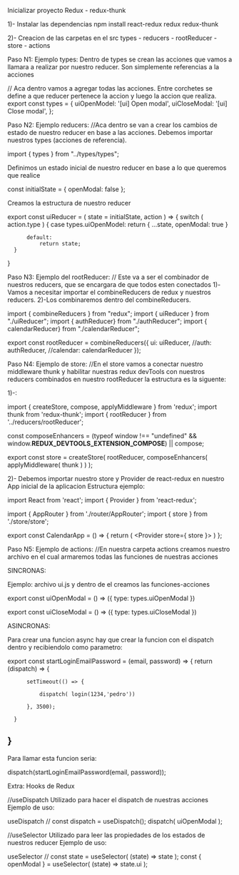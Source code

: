 Inicializar proyecto Redux - redux-thunk

1)- Instalar las dependencias
  npm install react-redux redux redux-thunk

2)- Creacion de las carpetas en el src
  types - reducers - rootReducer - store - actions  

Paso N1:
Ejemplo types:
  Dentro de types se crean las acciones que vamos a llamara a realizar por nuestro reducer.
  Son simplemente referencias a la acciones 

// Aca dentro vamos a agregar todas las acciones.
  Entre corchetes se define a que reducer pertenece la accion y luego la accion que realiza.
  export const types = {
      uiOpenModel: '[ui] Open modal',
      uiCloseModal: '[ui] Close modal',
  };

Paso N2:
Ejemplo reducers:
//Aca dentro se van a crear los cambios de estado de nuestro reducer en base a las acciones.
  Debemos importar nuestros types (acciones de referencia).

  import { types } from "../types/types";

Definimos un estado inicial de nuestro reducer en base a lo que queremos que realice

  const initialState = {
      openModal: false
  };

Creamos la estructura de nuestro reducer

  export const uiReducer = ( state = initialState, action ) => {
      switch ( action.type ) {
          case types.uiOpenModel:
              return {
                  ...state,
                  openModal: true
              }

          default:
              return state;
      }
  }

Paso N3:
Ejemplo del rootReducer:
// Este va a ser el combinador de nuestros reducers, que se encargara de que todos esten conectados
1)-Vamos a necesitar importar el combineReducers de redux y nuestros reducers.
2)-Los combinaremos dentro del combineReducers.

  import { combineReducers } from "redux";
  import { uiReducer } from "./uiReducer";
  import { authReducer} from "./authReducer";
  import { calendarReducer} from "./calendarReducer";

  export const rootReducer = combineReducers({
      ui: uiReducer,
      //auth: authReducer,
      //calendar: calendarReducer
  });

Paso N4:
Ejemplo de store:
//En el store vamos a conectar nuestro middleware thunk y habilitar nuestras redux devTools
con nuestros reducers combinados en nuestro rootReducer la estructura es la siguente: 

1)-:

  import { createStore, compose, applyMiddleware } from 'redux';
  import thunk from 'redux-thunk';
  import { rootReducer } from '../reducers/rootReducer';

  const composeEnhancers = (typeof window !== "undefined" && window.__REDUX_DEVTOOLS_EXTENSION_COMPOSE__) || compose;

  export const store = createStore(
      rootReducer,
      composeEnhancers(
          applyMiddleware( thunk )
      )
  );

2)- Debemos importar nuestro store y Provider de react-redux en nuestro App inicial de la aplicacion
Estructura ejemplo: 

  import React from 'react';
  import { Provider } from 'react-redux';

  import { AppRouter } from './router/AppRouter';
  import { store } from './store/store';

  export const CalendarApp = () => {
      return (
          <Provider store={ store }>
              <AppRouter />
          </Provider>
      )
  };


Paso N5:
Ejemplo de actions:
//En nuestra carpeta actions creamos nuestro archivo en el cual armaremos todas las funciones
de nuestras acciones

SINCRONAS:

Ejemplo: archivo ui.js y dentro de el creamos las funciones-acciones

  export const uiOpenModal = () => ({
      type: types.uiOpenModal
  })

  export const uiCloseModal = () => ({
      type: types.uiCloseModal
  })

ASINCRONAS:

Para crear una funcion async hay que crear la funcion con el dispatch dentro y recibiendolo como parametro:

  export const startLoginEmailPassword = (email, password) => {
      return (dispatch) => {

          setTimeout(() => {

              dispatch( login(1234,'pedro'))

          }, 3500);

      }

  }
-----
Para llamar esta funcion seria:

  dispatch(startLoginEmailPassword(email, password));

Extra:
Hooks de Redux

//useDispatch Utilizado para hacer el dispatch de nuestras acciones 
Ejemplo de uso:

  useDispatch // const dispatch = useDispatch();
  dispatch( uiOpenModal );

//useSelector Utilizado para leer las propiedades de los estados de nuestros reducer
Ejemplo de uso:

  useSelector // const state = useSelector( (state) => state );
  const { openModal } = useSelector( (state) => state.ui );
